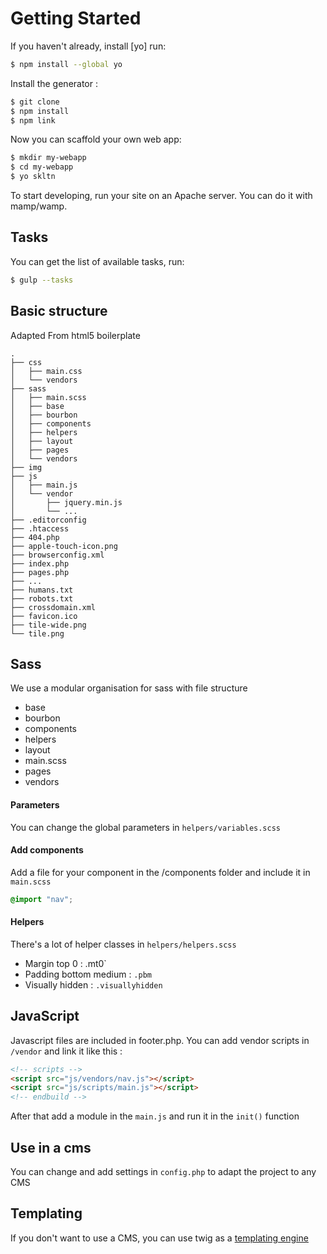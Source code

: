 # Getting Started

If you haven't already, install [yo] run:

```sh
$ npm install --global yo
```
Install the generator :

```sh
$ git clone
$ npm install
$ npm link
```

Now you can scaffold your own web app:

```sh
$ mkdir my-webapp
$ cd my-webapp
$ yo skltn
```

To start developing, run your site on an Apache server. You can do it with mamp/wamp.

## Tasks

You can get the list of available tasks, run:

```sh
$ gulp --tasks
```


## Basic structure

Adapted From html5 boilerplate

```
.
├── css
│   ├── main.css
│   └── vendors
├── sass
│   ├── main.scss
│   ├── base
│   ├── bourbon
│   ├── components
│   ├── helpers
│   ├── layout
│   ├── pages
│   └── vendors
├── img
├── js
│   ├── main.js
│   └── vendor
│       ├── jquery.min.js
│       └── ...
├── .editorconfig
├── .htaccess
├── 404.php
├── apple-touch-icon.png
├── browserconfig.xml
├── index.php
├── pages.php
├── ...
├── humans.txt
├── robots.txt
├── crossdomain.xml
├── favicon.ico
├── tile-wide.png
└── tile.png
```

## Sass

We use a modular organisation for sass with file structure

- base
- bourbon
- components
- helpers
- layout
- main.scss
- pages
- vendors

#### Parameters

You can change the global parameters in `helpers/variables.scss`

#### Add components

Add a file for your component in the /components folder and include it in `main.scss`

```scss
@import "nav";
```

#### Helpers

There's a lot of helper classes in `helpers/helpers.scss`

- Margin top 0 : .mt0`
- Padding bottom medium : `.pbm`
- Visually hidden : `.visuallyhidden`

## JavaScript

Javascript files are included in footer.php.
You can add vendor scripts in `/vendor` and link it like this :

```html
<!-- scripts -->
<script src="js/vendors/nav.js"></script>
<script src="js/scripts/main.js"></script>
<!-- endbuild -->
```

After that add a module in the `main.js` and run it in the `init()` function

## Use in a cms

You can change and add settings in `config.php` to adapt the project to any CMS 

## Templating 

If you don't want to use a CMS, you can use twig as a [templating engine](http://twig.sensiolabs.org/doc/2.x/intro.html#installation)
